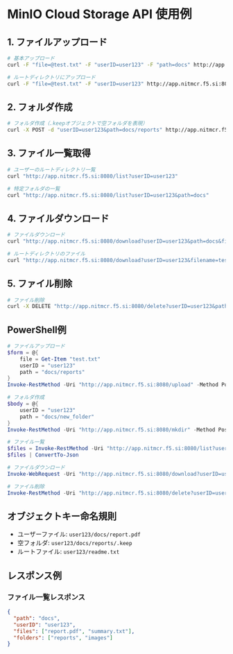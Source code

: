 # MinIO Cloud Storage API 使用例

## 1. ファイルアップロード
```bash
# 基本アップロード
curl -F "file=@test.txt" -F "userID=user123" -F "path=docs" http://app.nitmcr.f5.si:8080/upload

# ルートディレクトリにアップロード
curl -F "file=@test.txt" -F "userID=user123" http://app.nitmcr.f5.si:8080/upload
```

## 2. フォルダ作成
```bash
# フォルダ作成（.keepオブジェクトで空フォルダを表現）
curl -X POST -d "userID=user123&path=docs/reports" http://app.nitmcr.f5.si:8080/mkdir
```

## 3. ファイル一覧取得
```bash
# ユーザーのルートディレクトリ一覧
curl "http://app.nitmcr.f5.si:8080/list?userID=user123"

# 特定フォルダの一覧
curl "http://app.nitmcr.f5.si:8080/list?userID=user123&path=docs"
```

## 4. ファイルダウンロード
```bash
# ファイルダウンロード
curl "http://app.nitmcr.f5.si:8080/download?userID=user123&path=docs&filename=test.txt" -O

# ルートディレクトリのファイル
curl "http://app.nitmcr.f5.si:8080/download?userID=user123&filename=test.txt" -O
```

## 5. ファイル削除
```bash
# ファイル削除
curl -X DELETE "http://app.nitmcr.f5.si:8080/delete?userID=user123&path=docs&filename=test.txt"
```

## PowerShell例

```powershell
# ファイルアップロード
$form = @{
    file = Get-Item "test.txt"
    userID = "user123"
    path = "docs/reports"
}
Invoke-RestMethod -Uri "http://app.nitmcr.f5.si:8080/upload" -Method Post -Form $form

# フォルダ作成
$body = @{
    userID = "user123"
    path = "docs/new_folder"
}
Invoke-RestMethod -Uri "http://app.nitmcr.f5.si:8080/mkdir" -Method Post -Body $body

# ファイル一覧
$files = Invoke-RestMethod -Uri "http://app.nitmcr.f5.si:8080/list?userID=user123&path=docs"
$files | ConvertTo-Json

# ファイルダウンロード
Invoke-WebRequest -Uri "http://app.nitmcr.f5.si:8080/download?userID=user123&path=docs&filename=test.txt" -OutFile "downloaded_test.txt"

# ファイル削除
Invoke-RestMethod -Uri "http://app.nitmcr.f5.si:8080/delete?userID=user123&path=docs&filename=test.txt" -Method Delete
```

## オブジェクトキー命名規則

- ユーザーファイル: `user123/docs/report.pdf`
- 空フォルダ: `user123/docs/reports/.keep`
- ルートファイル: `user123/readme.txt`

## レスポンス例

### ファイル一覧レスポンス
```json
{
  "path": "docs",
  "userID": "user123",
  "files": ["report.pdf", "summary.txt"],
  "folders": ["reports", "images"]
}
```
